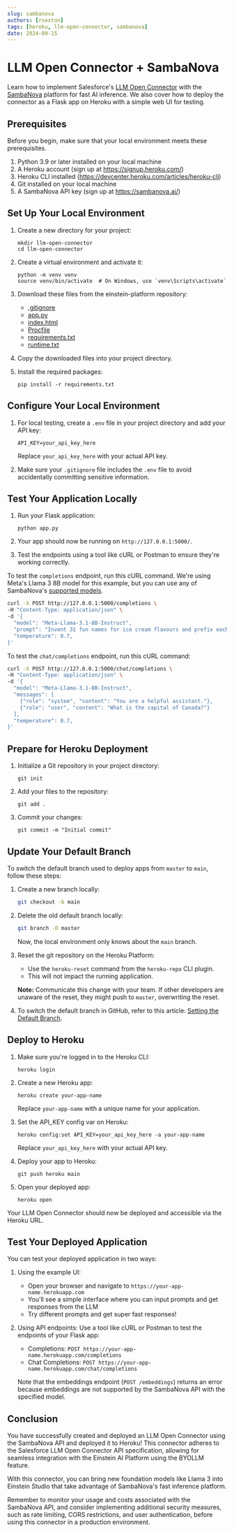 ```yaml
---
slug: sambanova
authors: [rsexton]
tags: [heroku, llm-open-connector, sambanova]
date: 2024-09-15
---
```


# LLM Open Connector + SambaNova

Learn how to implement Salesforce's [LLM Open Connector](/docs/apis/llm-open-connector/) with the [SambaNova](https://sambanova.ai/) platform for fast AI inference. We also cover how to deploy the connector as a Flask app on Heroku with a simple web UI for testing.

<!-- truncate -->

## Prerequisites

Before you begin, make sure that your local environment meets these prerequisites.

1. Python 3.9 or later installed on your local machine
2. A Heroku account (sign up at https://signup.heroku.com/)
3. Heroku CLI installed (https://devcenter.heroku.com/articles/heroku-cli)
4. Git installed on your local machine
5. A SambaNova API key (sign up at https://sambanova.ai/)

## Set Up Your Local Environment

1. Create a new directory for your project:

   ```
   mkdir llm-open-connector
   cd llm-open-connector
   ```

2. Create a virtual environment and activate it:

   ```
   python -m venv venv
   source venv/bin/activate  # On Windows, use `venv\Scripts\activate`
   ```

3. Download these files from the einstein-platform repository:

   - [.gitignore](https://github.com/salesforce/einstein-platform/tree/main/documentation/cookbook-assets/llm-open-connector-sambanova/.gitignore)
   - [app.py](https://github.com/salesforce/einstein-platform/tree/main/documentation/cookbook-assets/llm-open-connector-sambanova/app.py)
   - [index.html](https://github.com/salesforce/einstein-platform/tree/main/documentation/cookbook-assets/llm-open-connector-sambanova/index.html)
   - [Procfile](https://github.com/salesforce/einstein-platform/tree/main/documentation/cookbook-assets/llm-open-connector-sambanova/Procfile)
   - [requirements.txt](https://github.com/salesforce/einstein-platform/tree/main/documentation/cookbook-assets/llm-open-connector-sambanova/requirements.txt)
   - [runtime.txt](https://github.com/salesforce/einstein-platform/tree/main/documentation/cookbook-assets/llm-open-connector-sambanova/runtime.txt)

4. Copy the downloaded files into your project directory.

5. Install the required packages:
   ```
   pip install -r requirements.txt
   ```

## Configure Your Local Environment

1. For local testing, create a `.env` file in your project directory and add your API key:

   ```
   API_KEY=your_api_key_here
   ```

   Replace `your_api_key_here` with your actual API key.

2. Make sure your `.gitignore` file includes the `.env` file to avoid accidentally committing sensitive information.

## Test Your Application Locally

1. Run your Flask application:

   ```
   python app.py
   ```

2. Your app should now be running on `http://127.0.0.1:5000/`.

3. Test the endpoints using a tool like cURL or Postman to ensure they're working correctly.

To test the `completions` endpoint, run this cURL command. We're using Meta's Llama 3 8B model for this example, but you can use any of SambaNova's [supported models](https://cloud.sambanova.ai/).

```bash
curl -X POST http://127.0.0.1:5000/completions \
-H "Content-Type: application/json" \
-d '{
  "model": "Meta-Llama-3.1-8B-Instruct",
  "prompt": "Invent 31 fun names for ice cream flavours and prefix each name with an appropriate emoji.",
  "temperature": 0.7,
}'
```

To test the `chat/completions` endpoint, run this cURL command:

```bash
curl -X POST http://127.0.0.1:5000/chat/completions \
-H "Content-Type: application/json" \
-d '{
  "model": "Meta-Llama-3.1-8B-Instruct",
  "messages": [
    {"role": "system", "content": "You are a helpful assistant."},
    {"role": "user", "content": "What is the capital of Canada?"}
  ],
  "temperature": 0.7,
}'
```

## Prepare for Heroku Deployment

1. Initialize a Git repository in your project directory:

   ```
   git init
   ```

2. Add your files to the repository:

   ```
   git add .
   ```

3. Commit your changes:
   ```
   git commit -m "Initial commit"
   ```

## Update Your Default Branch

To switch the default branch used to deploy apps from `master` to `main`, follow these steps:

1. Create a new branch locally:

   ```bash
   git checkout -b main
   ```

2. Delete the old default branch locally:

   ```bash
   git branch -D master
   ```

   Now, the local environment only knows about the `main` branch.

3. Reset the git repository on the Heroku Platform:

   - Use the `heroku-reset` command from the `heroku-repo` CLI plugin.
   - This will not impact the running application.

   **Note:** Communicate this change with your team. If other developers are unaware of the reset, they might push to `master`, overwriting the reset.

4. To switch the default branch in GitHub, refer to this article: [Setting the Default Branch](https://docs.github.com/en/github/administering-a-repository/setting-the-default-branch).

## Deploy to Heroku

1. Make sure you're logged in to the Heroku CLI:

   ```
   heroku login
   ```

2. Create a new Heroku app:

   ```
   heroku create your-app-name
   ```

   Replace `your-app-name` with a unique name for your application.

3. Set the API_KEY config var on Heroku:

   ```
   heroku config:set API_KEY=your_api_key_here -a your-app-name
   ```

   Replace `your_api_key_here` with your actual API key.

4. Deploy your app to Heroku:

   ```
   git push heroku main
   ```

5. Open your deployed app:
   ```
   heroku open
   ```

Your LLM Open Connector should now be deployed and accessible via the Heroku URL.

## Test Your Deployed Application

You can test your deployed application in two ways:

1. Using the example UI:

   - Open your browser and navigate to `https://your-app-name.herokuapp.com`
   - You'll see a simple interface where you can input prompts and get responses from the LLM
   - Try different prompts and get super fast responses!

2. Using API endpoints:
   Use a tool like cURL or Postman to test the endpoints of your Flask app:

   - Completions: `POST https://your-app-name.herokuapp.com/completions`
   - Chat Completions: `POST https://your-app-name.herokuapp.com/chat/completions`

   Note that the embeddings endpoint (`POST /embeddings`) returns an error because embeddings are not supported by the SambaNova API with the specified model.

## Conclusion

You have successfully created and deployed an LLM Open Connector using the SambaNova API and deployed it to Heroku! This connector adheres to the Salesforce LLM Open Connector API specification, allowing for seamless integration with the Einstein AI Platform using the BYOLLM feature.

With this connector, you can bring new foundation models like Llama 3 into Einstein Studio that take advantage of SambaNova's fast inference platform.

Remember to monitor your usage and costs associated with the SambaNova API, and consider implementing additional security measures, such as rate limiting, CORS restrictions, and user authentication, before using this connector in a production environment.
